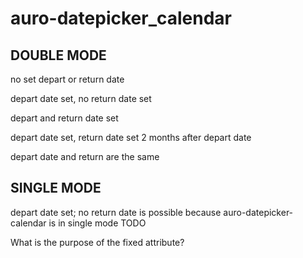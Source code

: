 # auro-datepicker_calendar

## DOUBLE MODE

no set depart or return date
<div class="exampleWrapper">
  <auro-datepicker_calendar cssClass="testClass"></auro-datepicker_calendar>
</div>

depart date set, no return date set
<div class="exampleWrapper">
  <div departDate_year="2021" departDate_month="10" departDate_day="15">
    <auro-datepicker_calendar cssClass="testClass"></auro-datepicker_calendar>
  </div>
</div>

depart and return date set
<div class="exampleWrapper">
  <div departDate_year="2021" departDate_month="10" departDate_day="15" returnDate_year="2021" returnDate_month="10" returnDate_day="29">
    <auro-datepicker_calendar cssClass="testClass"></auro-datepicker_calendar>
  </div>
</div>

depart date set, return date set 2 months after depart date
<div class="exampleWrapper">
  <div class="exampleWrapper" departDate_year="2021" departDate_month="10" departDate_day="15" returnDate_year="2021" returnDate_month="12" returnDate_day="15">
    <auro-datepicker_calendar cssClass="testClass"></auro-datepicker_calendar>
  </div>
</div>

depart date and return are the same
<div class="exampleWrapper">
  <div class="exampleWrapper" departDate_year="2021" departDate_month="10" departDate_day="15" returnDate_year="2021" returnDate_month="10" returnDate_day="15">
    <auro-datepicker_calendar cssClass="testClass"></auro-datepicker_calendar>
  </div>
</div>

## SINGLE MODE
depart date set; no return date is possible because auro-datepicker-calendar is in single mode
TODO


What is the purpose of the fixed attribute?
<div class="exampleWrapper">
  <auro-datepicker_calendar cssClass="testClass" fixed></auro-datepicker_calendar>
</div>
